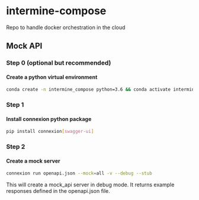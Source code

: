 # intermine-compose
Repo to handle docker orchestration in the cloud

## Mock API

### Step 0 (optional but recommended)
#### Create a python virtual environment
```bash
conda create -n intermine_compose python=3.6 && conda activate intermine_compose
```
### Step 1
#### Install connexion python package
```bash
pip install connexion[swagger-ui]
```
### Step 2
#### Create a mock server
```bash
connexion run openapi.json --mock=all -v --debug --stub
```
This will create a mock_api server in debug mode. It returns example responses defined in the openapi.json file.